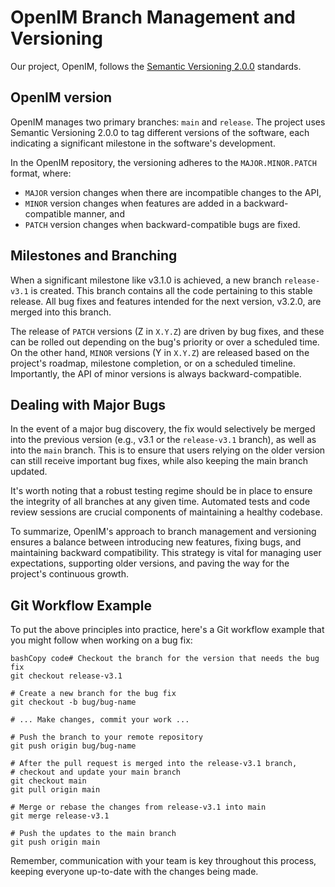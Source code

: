 #  OpenIM Branch Management and Versioning

Our project, OpenIM, follows the [Semantic Versioning 2.0.0](https://semver.org/lang/zh-CN/) standards.

## OpenIM version

OpenIM manages two primary branches: `main` and `release`. The project uses Semantic Versioning 2.0.0 to tag different versions of the software, each indicating a significant milestone in the software's development.

In the OpenIM repository, the versioning adheres to the `MAJOR.MINOR.PATCH` format, where:

- `MAJOR` version changes when there are incompatible changes to the API,
- `MINOR` version changes when features are added in a backward-compatible manner, and
- `PATCH` version changes when backward-compatible bugs are fixed.

## Milestones and Branching

When a significant milestone like v3.1.0 is achieved, a new branch `release-v3.1` is created. This branch contains all the code pertaining to this stable release. All bug fixes and features intended for the next version, v3.2.0, are merged into this branch.

The release of `PATCH` versions (Z in `X.Y.Z`) are driven by bug fixes, and these can be rolled out depending on the bug's priority or over a scheduled time. On the other hand, `MINOR` versions (Y in `X.Y.Z`) are released based on the project's roadmap, milestone completion, or on a scheduled timeline. Importantly, the API of minor versions is always backward-compatible.

## Dealing with Major Bugs

In the event of a major bug discovery, the fix would selectively be merged into the previous version (e.g., v3.1 or the `release-v3.1` branch), as well as into the `main` branch. This is to ensure that users relying on the older version can still receive important bug fixes, while also keeping the main branch updated.

It's worth noting that a robust testing regime should be in place to ensure the integrity of all branches at any given time. Automated tests and code review sessions are crucial components of maintaining a healthy codebase.

To summarize, OpenIM's approach to branch management and versioning ensures a balance between introducing new features, fixing bugs, and maintaining backward compatibility. This strategy is vital for managing user expectations, supporting older versions, and paving the way for the project's continuous growth.

## Git Workflow Example

To put the above principles into practice, here's a Git workflow example that you might follow when working on a bug fix:

```
bashCopy code# Checkout the branch for the version that needs the bug fix
git checkout release-v3.1

# Create a new branch for the bug fix
git checkout -b bug/bug-name

# ... Make changes, commit your work ...

# Push the branch to your remote repository
git push origin bug/bug-name

# After the pull request is merged into the release-v3.1 branch, 
# checkout and update your main branch
git checkout main
git pull origin main

# Merge or rebase the changes from release-v3.1 into main
git merge release-v3.1

# Push the updates to the main branch
git push origin main
```

Remember, communication with your team is key throughout this process, keeping everyone up-to-date with the changes being made.